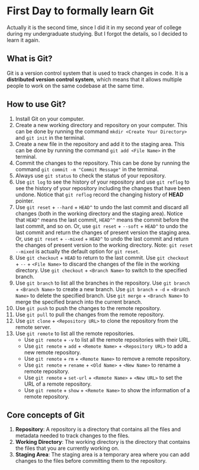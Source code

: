 
# First Day to formally learn Git

Actually it is the second time, since I did it in my second year of college during my undergraduate studying. But I forgot the details, so I decided to learn it again.

## What is Git?

Git is a version control system that is used to track changes in code. It is a **distributed version control system**, which means that it allows multiple people to work on the same codebase at the same time.

## How to use Git?

1. Install Git on your computer.
2. Create a new working directory and repository on your computer. This can be done by running the command `mkdir <Create Your Directory>` and `git init` in the terminal.
3. Create a new file in the repository and add it to the staging area. This can be done by running the command `git add <File Name>` in the terminal.
4. Commit the changes to the repository. This can be done by running the command `git commit -m "Commit Message"` in the terminal.
5. Always use `git status` to check the status of your repository.
6. Use `git log` to see the history of your repository and use `git reflog` to see the history of your repository including the changes that have been undone. Notice that `git reflog` record the changing history of **HEAD** pointer.
7. Use `git reset` + `--hard` + `HEAD^` to undo the last commit and discard all changes (both in the working directory and the staging area). Notice that `HEAD^` means the last commit, `HEAD^^` means the commit before the last commit, and so on. Or, use `git reset` + `--soft` + `HEAD^` to undo the last commit and return the changes of present version the staging area. Or, use `git reset` + `--mixed` + `HEAD^` to undo the last commit and return the changes of present version to the working directory. Note: `git reset --mixed` is actually the default option for `git reset`.
8. Use `git checkout` + `HEAD` to return to the last commit. Use `git checkout` + `--` + `<File Name>` to discard the changes of the file in the working directory. Use `git checkout` + `<Branch Name>` to switch to the specified branch.
9. Use `git branch` to list all the branches in the repository. Use `git branch` + `<Branch Name>` to create a new branch. Use `git branch` + `-d` + `<Branch Name>` to delete the specified branch. Use `git merge` + `<Branch Name>` to merge the specified branch into the current branch.
10. Use `git push` to push the changes to the remote repository.
11. Use `git pull` to pull the changes from the remote repository.
12. Use `git clone` + `<Repository URL>` to clone the repository from the remote server.
13. Use `git remote` to list all the remote repositories.
    - Use `git remote` + `-v` to list all the remote repositories with their URL.
    - Use `git remote` + `add` + `<Remote Name>` + `<Repository URL>` to add a new remote repository.
    - Use `git remote` + `rm` + `<Remote Name>` to remove a remote repository.
    - Use `git remote` + `rename` + `<Old Name>` + `<New Name>` to rename a remote repository.
    - Use `git remote` + `set-url` + `<Remote Name>` + `<New URL>` to set the URL of a remote repository.
    - Use `git remote` + `show` + `<Remote Name>` to show the information of a remote repository.

## Core concepts of Git

1. **Repository**: A repository is a directory that contains all the files and metadata needed to track changes to the files.
2. **Working Directory**: The working directory is the directory that contains the files that you are currently working on.
3. **Staging Area**: The staging area is a temporary area where you can add changes to the files before committing them to the repository.
